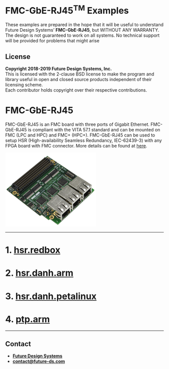 # FMC-GbE-RJ45<sup>TM</sup> Examples
These examples are prepared in the hope that it will be useful to understand Future Design Systems’ **FMC-GbE-RJ45**, but WITHOUT ANY WARRANTY. The design is not guaranteed to work on all systems. No technical support will be provided for problems that might arise

## License
**Copyright 2018-2019 Future Design Systems, Inc.**<br>
This is licensed with the 2-clause BSD license to make the program and library useful in open and closed source products independent of their licensing scheme.<br>
Each contributor holds copyright over their respective contributions.

# FMC-GbE-RJ45
FMC-GbE-RJ45 is an FMC board with three ports of Gigabit Ethernet.
FMC-GbE-RJ45 is compliant with the VITA 57.1 standard and can be mounted on FMC (LPC and HPC) and FMC+ (HPC+).
FMC-GbE-RJ45 can be used to setup HSR (High-availability Seamless Redundancy, IEC-62439-3) with any FPGA board with FMC connector.
More details can be found at <a href="http://www.future-ds.com/en/products.html#FMC_GBE_RJ45" target="_blank">here</a>.

![FMC-GbE-RJ45 board](./doc/images/FMC-GbE-RJ45-tiny.png "FMC-GbE-RJ45")

---

# 1. <a name="RedBox"></a><a href="file:./hsr.redbox/README.md" target="_blank">hsr.redbox</a>

# 2. <a name="DANH on bare metal"></a><a href="file:./hsr.danh.arm/README.md" target="_blank">hsr.danh.arm</a>

# 3. <a name="DANH on PetaLinux"></a><a href="file:./hsr.danh.petalinux/README.md" target="_blank">hsr.danh.petalinux</a>

# 4. <a name="PTP on bare metal"></a><a href="file:./ptp.arm/README.md" target="_blank">ptp.arm</a>

---
## Contact
* <a href="http://www.future-ds.com" target="_blank">**Future Design Systems**</a>
* **[contact@future-ds.com](mailto:contact@future-ds.com)**
